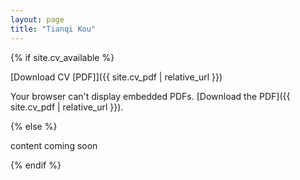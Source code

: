```yaml
---
layout: page
title: "Tianqi Kou"
---
```


<div class="cv-page" markdown="1">
{% if site.cv_available %}

[Download CV [PDF]]({{ site.cv_pdf | relative_url }})

<div class="cv-container">
  <object data="{{ site.cv_pdf | relative_url }}" type="application/pdf" width="100%" height="100%">
    Your browser can't display embedded PDFs. [Download the PDF]({{ site.cv_pdf | relative_url }}).
  </object>
</div>

{% else %}

content coming soon

{% endif %}
</div>


